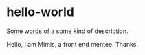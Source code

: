 # hello-world
Some words of a some kind of description.

Hello,
i am Mimis, a front end mentee.
Thanks.
